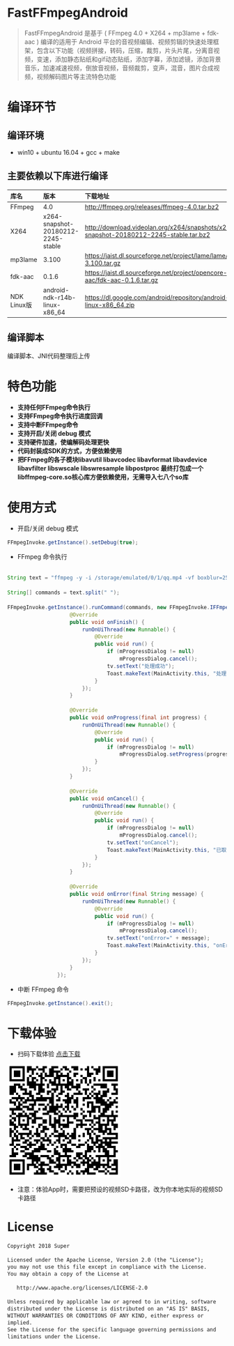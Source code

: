 # FastFFmpegAndroid

>FastFFmpegAndroid 是基于 ( FFmpeg 4.0 + X264 + mp3lame + fdk-aac ) 编译的适用于 Android 平台的音视频编辑、视频剪辑的快速处理框架，包含以下功能（视频拼接，转码，压缩，裁剪，片头片尾，分离音视频，变速，添加静态贴纸和gif动态贴纸，添加字幕，添加滤镜，添加背景音乐，加速减速视频，倒放音视频，音频裁剪，变声，混音，图片合成视频，视频解码图片等主流特色功能

# 编译环节

## 编译环境
  * win10 + ubuntu 16.04 + gcc + make 

## 主要依赖以下库进行编译

| 库名        | 版本    |  下载地址  |
| :--------   | :-----   | :---- |
| FFmpeg        | 4.0      |   http://ffmpeg.org/releases/ffmpeg-4.0.tar.bz2    |
| X264        | x264-snapshot-20180212-2245-stable      |   http://download.videolan.org/x264/snapshots/x264-snapshot-20180212-2245-stable.tar.bz2    |
| mp3lame        | 3.100      |   https://jaist.dl.sourceforge.net/project/lame/lame/3.100/lame-3.100.tar.gz    |
| fdk-aac        | 0.1.6      |   https://jaist.dl.sourceforge.net/project/opencore-amr/fdk-aac/fdk-aac-0.1.6.tar.gz    |
| NDK Linux版        | android-ndk-r14b-linux-x86_64      |   https://dl.google.com/android/repository/android-ndk-r14b-linux-x86_64.zip    |


## 编译脚本
编译脚本、JNI代码整理后上传

# 特色功能

* **支持任何FFmpeg命令执行**
* **支持FFmpeg命令执行进度回调**
* **支持中断FFmpeg命令**
* **支持开启/关闭 debug 模式**
* **支持硬件加速，使编解码处理更快**
* **代码封装成SDK的方式，方便依赖使用**
* **把FFmpeg的各子模块libavutil 
libavcodec 
libavformat 
libavdevice 
libavfilter 
libswscale 
libswresample 
libpostproc 最终打包成一个libffmpeg-core.so核心库方便依赖使用，无需导入七八个so库**

# 使用方式

* 开启/关闭 debug 模式

```java
FFmpegInvoke.getInstance().setDebug(true);
```

* FFmpeg 命令执行

```java

String text = "ffmpeg -y -i /storage/emulated/0/1/qq.mp4 -vf boxblur=25:5 -preset superfast /storage/emulated/0/1/result.mp4";

String[] commands = text.split(" ");

FFmpegInvoke.getInstance().runCommand(commands, new FFmpegInvoke.IFFmpegListener() {
                    @Override
                    public void onFinish() {
                        runOnUiThread(new Runnable() {
                            @Override
                            public void run() {
                                if (mProgressDialog != null)
                                    mProgressDialog.cancel();
                                tv.setText("处理成功");
                                Toast.makeText(MainActivity.this, "处理成功", Toast.LENGTH_LONG).show();
                            }
                        });
                    }

                    @Override
                    public void onProgress(final int progress) {
                        runOnUiThread(new Runnable() {
                            @Override
                            public void run() {
                                if (mProgressDialog != null)
                                    mProgressDialog.setProgress(progress);
                            }
                        });
                    }

                    @Override
                    public void onCancel() {
                        runOnUiThread(new Runnable() {
                            @Override
                            public void run() {
                                if (mProgressDialog != null)
                                    mProgressDialog.cancel();
                                tv.setText("onCancel");
                                Toast.makeText(MainActivity.this, "已取消", Toast.LENGTH_LONG).show();
                            }
                        });
                    }

                    @Override
                    public void onError(final String message) {
                        runOnUiThread(new Runnable() {
                            @Override
                            public void run() {
                                if (mProgressDialog != null)
                                    mProgressDialog.cancel();
                                tv.setText("onError=" + message);
                                Toast.makeText(MainActivity.this, "onError=" + message, Toast.LENGTH_LONG).show();
                            }
                        });
                    }
                });
```

* 中断 FFmpeg 命令

```java
FFmpegInvoke.getInstance().exit();
```

# 下载体验

* 扫码下载体验 [点击下载](https://github.com/microshow/FastFFmpegAndroid/raw/master/preview/app-debug.apk)

<img src="/preview/apkQR.png" alt="图-1：扫码下载体验"></img> 

* 注意：体验App时，需要把预设的视频SD卡路径，改为你本地实际的视频SD卡路径

# License
```text
Copyright 2018 Super

Licensed under the Apache License, Version 2.0 (the "License");
you may not use this file except in compliance with the License.
You may obtain a copy of the License at

   http://www.apache.org/licenses/LICENSE-2.0

Unless required by applicable law or agreed to in writing, software
distributed under the License is distributed on an "AS IS" BASIS,
WITHOUT WARRANTIES OR CONDITIONS OF ANY KIND, either express or implied.
See the License for the specific language governing permissions and
limitations under the License.
```

